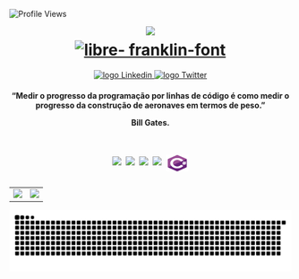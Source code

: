 ![Profile Views](http://estruyf-github.azurewebsites.net/api/VisitorHit?user=alefgaigher&repo=alefgaigher&countColorcountColor)

<img align="right" src="https://images.vexels.com/media/users/3/202526/isolated/lists/1c2ebd49adf69af3336b073db877bb3b-icone-de-desenho-de-avatar-de-gato-preto.png" width="260" />

<div align="center">
 <h1> 
   <a href="https://fontmeme.com/fonts/libre-franklin-font/"><img src="https://i.ibb.co/n7cXJPt/ad9cf6ceb4bed7140c5438f1a2947762.png" alt="libre-           franklin-font" border="0">
   </a>
 </h1>
</div>

<p align="center">
   <a href="https://www.linkedin.com/in/alefgaigher/">
    <img alt="logo Linkedin" src="https://img.shields.io/badge/-LinkedIn-blue?style=flat-square&logo=Linkedin&logoColor=white&link=https://www.linkedin.com/in/alefgaigher/">
  </a>
  
<a href="https://twitter.com/AlefGaigher">
    <img alt="logo Twitter" src="https://img.shields.io/badge/-Twitter-1ca0f1?style=flat-square&labelColor=1ca0f1&logo=twitter&logoColor=white&link=https://twitter.com/AlefGaigher">
  </a>
</p>

<h4 align="center"> 
  “Medir o progresso da programação por linhas de código é como medir o progresso da construção de aeronaves em termos de peso.”<p>
   Bill Gates.
</h4>

<br>

<p align="center">
  <!-- HTML Icon -->
  <img src="https://user-images.githubusercontent.com/35739995/122654956-2b934900-d125-11eb-94b1-58102216fa9f.png">&nbsp;
  <!-- CSS Icon -->
  <img src="https://user-images.githubusercontent.com/35739995/122655003-80cf5a80-d125-11eb-9718-c0d416a29986.png">&nbsp;
  <!-- JS Icon -->
  <img src="https://user-images.githubusercontent.com/35739995/122655023-a78d9100-d125-11eb-89b8-f006041d9d4a.png">&nbsp;
  <!-- React Icon -->
  <!--<img src="https://user-images.githubusercontent.com/35739995/122655062-094dfb00-d126-11eb-963a-44b2ef1528f2.png">&nbsp;-->
  <!-- Graphql Icon -->
  <!--<img src="https://user-images.githubusercontent.com/35739995/122655295-a3627300-d127-11eb-831b-22fe3c2b4814.png">&nbsp;-->
  <!-- Python Icon -->
  <!--<img height='40' src="https://user-images.githubusercontent.com/35739995/122655475-c0e40c80-d128-11eb-9608-c8667123c1b4.png">&nbsp;-->
  <!-- Git Icon -->
  <img src="https://user-images.githubusercontent.com/35739995/122655117-7c577180-d126-11eb-9b30-3591b1252bb5.png">&nbsp;
  <!--C# Icon-->
  <img align="center" alt="Rafa-Csharp" height="30" width="40" src="https://raw.githubusercontent.com/devicons/devicon/master/icons/csharp/csharp-original.svg">
</p>

<table align="left">
  <row>
    <td>
     <!-- Card -->
      <img height='172' src='https://github-readme-stats.vercel.app/api/top-langs/?username=alefgaigher&layout=compact&theme=react'>
    </td>
    <td>
      <img height='172' src='https://github-readme-stats.vercel.app/api?username=alefgaigher&show_icons=true&theme=react'>
    </td>
  </row>
</table> 

![Snake animation](https://github.com/alefgaigher/alefgaigher/blob/output/github-contribution-grid-snake.svg)
